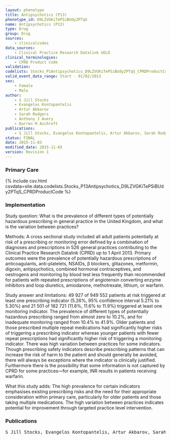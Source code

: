 ```yaml
---
layout: phenotype
title: Antipsychotics (P13)
phenotype_id: D9LZVGKiTePSiBUdy2PTqS
name: Antipsychotics (P13)
type: Drug
group: Drug
sources: 
    - clinicalcodes
data_sources:
    - Clinical Practice Research Datalink GOLD
clinical_terminologies:
    - CPRD Product Code
validation:
codelists: Stocks_P1Antipsychotics_D9LZVGKiTePSiBUdy2PTqS_CPRDProductCode.csv
valid_event_data_range: Start - 01/02/2013
sex:
    - Female
    - Male
author:
    - S Jill Stocks
    - Evangelos Kontopantelis
    - Artur Akbarov
    - Sarah Rodgers
    - Anthony J Avery
    - Darren M Aschroft       
publications:
    - S Jill Stocks, Evangelos Kontopantelis, Artur Akbarov, Sarah Rodgers, Anthony J Avery, Darren M Ashcroft, Examining variations in prescribing safety in UK general practice cross sectional study using the Clinical Practice Research Datalink. BMJ, 351(h5501),  2015.
status: FINAL
date: 2015-11-03
modified_date: 2015-11-03
version: Revision 1
---
```


### Primary Care

{% include csv.html csvdata=site.data.codelists.Stocks_P13Antipsychotics_D9LZVGKiTePSiBUdy2PTqS_CPRDProductCode %}

### Implementation

Study question:
What is the prevalence of different types of potentially hazardous prescribing in general practice in the United Kingdom, and what is the variation between practices?

Methods:
A cross sectional study included all adult patients potentially at risk of a prescribing or monitoring error defined by a combination of diagnoses and prescriptions in 526 general practices contributing to the Clinical Practice Research Datalink (CPRD) up to 1 April 2013. Primary outcomes were the prevalence of potentially hazardous prescriptions of anticoagulants, anti-platelets, NSAIDs, β blockers, glitazones, metformin, digoxin, antipsychotics, combined hormonal contraceptives, and oestrogens and monitoring by blood test less frequently than recommended for patients with repeated prescriptions of angiotensin converting enzyme inhibitors and loop diuretics, amiodarone, methotrexate, lithium, or warfarin.

Study answer and limitations:
49 927 of 949 552 patients at risk triggered at least one prescribing indicator (5.26%, 95% confidence interval 5.21% to 5.30%) and 21 501 of 182 721 (11.8%, 11.6% to 11.9%) triggered at least one monitoring indicator. The prevalence of different types of potentially hazardous prescribing ranged from almost zero to 10.2%, and for inadequate monitoring ranged from 10.4% to 41.9%. Older patients and those prescribed multiple repeat medications had significantly higher risks of triggering a prescribing indicator whereas younger patients with fewer repeat prescriptions had significantly higher risk of triggering a monitoring indicator. There was high variation between practices for some indicators. Though prescribing safety indicators describe prescribing patterns that can increase the risk of harm to the patient and should generally be avoided, there will always be exceptions where the indicator is clinically justified. Furthermore there is the possibility that some information is not captured by CPRD for some practices—for example, INR results in patients receiving warfarin.

What this study adds:
The high prevalence for certain indicators emphasises existing prescribing risks and the need for their appropriate consideration within primary care, particularly for older patients and those taking multiple medications. The high variation between practices indicates potential for improvement through targeted practice level intervention.

### Publications

<pre>
S Jill Stocks, Evangelos Kontopantelis, Artur Akbarov, Sarah Rodgers, Anthony J Avery, Darren M Ashcroft, Examining variations in prescribing safety in UK general practice cross sectional study using the Clinical Practice Research Datalink. BMJ, 351(h5501),  2015.
</pre>
